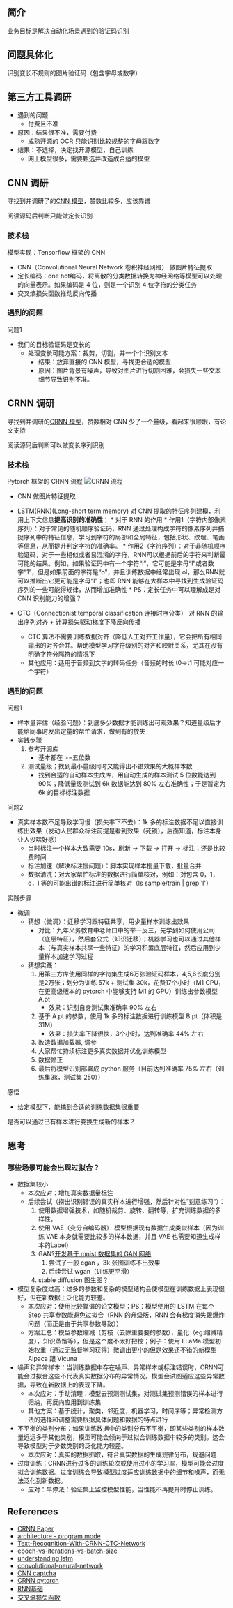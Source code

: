 ## 简介
业务目标是解决自动化场景遇到的验证码识别

## 问题具体化

识别变长不规则的图片验证码（包含字母或数字）
## 第三方工具调研

* 遇到的问题
    * 付费且不准
* 原因：结果很不准，需要付费
    * 成熟开源的 OCR 只能识别比较规整的字母跟数字
* 结果：不选择，决定找开源模型，自己训练
    * 网上模型很多，需要甄选并改造成合适的模型

## CNN 调研
寻找到并调研了的[CNN 模型](https://github.com/nickliqian/cnn_captcha)，赞数比较多，应该靠谱

阅读源码后判断只能做定长识别
### 技术栈
模型实现：Tensorflow 框架的 CNN

* CNN（Convolutional Neural Network 卷积神经网络） 做图片特征提取
* 定长编码：one hot编码，将离散的分类数据转换为神经网络等模型可以处理的向量表示。如果编码是 4 位，则是一个识别 4 位字符的分类任务
* 交叉熵损失函数推动反向传播


### 遇到的问题

问题1
* 我们的目标验证码是变长的
    * 处理变长可能方案：裁剪，切割，并一个个识别文本
        * 结果：放弃直接的 CNN 模型，寻找更合适的模型
        * 原因：图片背景有噪声，导致对图片进行切割困难，会损失一些文本细节导致识别不准。

## CRNN 调研
寻找到并调研的[CRNN 模型](https://github.com/GitYCC/crnn-pytorch)，赞数相对 CNN 少了一个量级，看起来很顺眼，有论文支持

阅读源码后判断可以做变长序列识别
### 技术栈
Pytorch 框架的 CRNN 流程 
![CRNN 流程](https://raw.githubusercontent.com/GitYCC/crnn-pytorch/master/misc/crnn_structure.png)
* CNN 做图片特征提取
*  LSTM(RNN)(Long-short term memory)  对 CNN 提取的特征序列建模，利用上下文信息**提高识别的准确性**；
        * 对于 RNN 的作用
            * 作用1（字符内部像素序列）：对于常见的随机顺序验证码，RNN 通过处理构成字符的像素序列并捕捉序列中的特征信息，学习到字符的局部和全局特征，包括形状、纹理、笔画等信息，从而提升判定字符的准确率。
            * 作用2（字符序列）：对于非随机顺序验证码，对于一些相似或者易混淆的字符，RNN可以根据前后的字符来判断最可能的结果。例如，如果验证码中有一个字符“l”，它可能是字母“l”或者数字“1”，但是如果前面的字符是“o”，并且训练数据中经常出现 ol，那么RNN就可以推断出它更可能是字母“l”；也即 RNN 能够在大样本中寻找到生成验证码序列的一些可能得规律，从而增加准确性
        * PS：定长任务中可以理解成是对 CNN 识别能力的增强？
            
* CTC（Connectionist temporal classification 连接时序分类） 对 RNN 的输出序列对齐 + 计算损失驱动梯度下降反向传播
    * CTC 算法不需要训练数据对齐（降低人工对齐工作量），它会把所有相同输出的对齐合并。帮助模型学习字符级别的对齐和映射关系，尤其在没有明确字符分隔符的情况下
    * 其他应用：适用于音频到文字的转码任务（音频的时长 t0->t1 可能对应一个字符）

### 遇到的问题

问题1
* 样本量评估（经验问题）：到底多少数据才能训练出可观效果？知道量级后才能给同事时发出定量的帮忙请求，做到有的放失
* 实践步骤
    1. 参考开源库
        * 基本都在 >=五位数
    2. 测试量级；找到最小量级同时又能得出不错效果的大概样本数
        * 找到合适的自动样本生成库，用自动生成的样本测试 5 位数能达到 90%；降低量级测试到 6k 数据能达到 80% 左右准确性；于是暂定为 6k 的目标标注数据
     
问题2
* 真实样本数不足导致学习慢（损失率下不去）：1k 多的标注数据不足以直接训练出效果（发动人民群众标注前提是看到效果（死锁），后面知道，标注本身让人没啥好感）
    * 当时标注一个样本大致需要 10s，刷新 -> 下载 -> 打开 -> 标注；还是比较费时间
    * 标注加速（解决标注慢问题）：脚本实现样本批量下载，批量合并
    * 数据清洗：对大家帮忙标注的数据进行简单核对，例如：对包含 0，1，o，l 等的可能出错的标注进行简单核对（ls sample/train | grep 'l'）

实践步骤
* 微调
    * 猜想（微调）：迁移学习跟特征共享，用少量样本训练出效果
        * 对比：九年义务教育中老师口中的举一反三，先学到如何使用公司（底层特征），然后套公式（知识迁移）；机器学习也可以通过其他样本（与真实样本共享一些特征）的学习积累底层特征，然后应用到少量样本加速学习过程
    * 猜想实践：
        1. 用第三方库使用同样的字符集生成6万张验证码样本，4,5,6长度分别是2万张；划分为训练 57k + 测试集 30k，花费17个小时（M1 CPU，在更高级版本的 pytorch 中能够支持 M1 的 GPU）训练出参数模型 A.pt
            * 效果：识别自身测试集准确率 90% 左右
        2. 基于 A.pt 的参数，使用 1k 多的标注数据进行训练模型 B.pt（体积是 31M）
            * 效果：损失率下降很快，3个小时，达到准确率 44% 左右
        3. 改造数据加载器, 调参
        4. 大家帮忙持续标注更多真实数据并优化训练模型
        5. 数据修正
        6. 最后将模型识别部署成 python 服务（目前达到准确率 75% 左右（训练集3k，测试集 250））

感悟
* 给定模型下，能搞到合适的训练数据集很重要

是否可以通过已有样本进行变换生成新的样本？
## 思考
### 哪些场景可能会出现过拟合？
* 数据集较小
    * 本次应对：增加真实数据量标注
    * 后续尝试（捞出识别错误的真实样本进行增强，然后针对性”刻意练习“）：
        1. 使用数据增强技术，如随机裁剪、旋转、翻转等，扩充训练数据的多样性。
        2. 使用 VAE（变分自编码器） 模型根据现有数据生成类似样本（因为训练 VAE 本身就需要比较多的样本数据，并且 VAE 也需要知道生成样本的Label）
        3. GAN?[开发基于 mnist 数据集的 GAN 网络](https://machinelearningmastery.com/how-to-develop-a-generative-adversarial-network-for-an-mnist-handwritten-digits-from-scratch-in-keras/)
            1. 尝试了一般 cgan ，3k 张图训练不出效果
            2. 后续尝试 wgan（训练更平滑）
        4. stable diffusion 图生图？
* 模型复杂度过高：过多的参数和复杂的模型结构会使模型在训练数据上表现很好，但在新数据上泛化能力较差。
    * 本次应对：使用比较靠谱的论文模型；PS：模型使用的 LSTM 在每个 Step 共享参数能避免过拟合（RNN 的升级版，RNN 会有梯度消失跟爆炸问题（而正是由于共享参数导致）） 
    * 方案汇总：模型参数缩减（剪枝（去除重要要的参数），量化（eg:缩减精度），知识蒸馏等），但是这个度不太好把控；例子：使用 LLaMa 模型初始权重（通过无监督学习获得）微调出更小的但是效果还不错的新模型 Alpaca 跟 Vicuna
* 噪声和异常样本：当训练数据中存在噪声、异常样本或标注错误时，CRNN可能会过拟合这些不代表真实数据分布的异常情况。模型会试图适应这些异常数据，导致在新数据上的表现下降。
    * 本次应对：手动清理：模型去预测测试集，对测试集预测错误的样本进行归纳，再反向应用到训练集
    * 其他方案：基于统计，聚类，邻近度，机器学习，时间序等；异常检测方法的选择和调整需要根据具体问题和数据的特点进行
* 不平衡的类别分布：如果训练数据中的类别分布不平衡，即某些类别的样本数量远远多于其他类别，模型可能会倾向于过拟合训练数据中较多的类别。这会导致模型对于少数类别的泛化能力较差。
    * 本次应对：真实的数据抓取，符合真实数据的生成规律分布，规避问题
* 过度训练：CRNN进行过多的训练轮次或使用过小的学习率，模型可能会过度拟合训练数据。过度训练会导致模型过度适应训练数据中的细节和噪声，而无法泛化到新数据。
    * 应对：早停法：验证集上监控模型性能，当性能不再提升时停止训练。

## References

* [CRNN Paper](https://arxiv.org/abs/1507.05717)
* [architecture - program mode](https://mxnet.apache.org/versions/1.9.1/api/architecture/program_model#:~:text=Symbolic%20Programs%20Tend%20to%20be,flow%20of%20a%20host%20language.)
* [Text-Recognition-With-CRNN-CTC-Network](https://wandb.ai/authors/text-recognition-crnn-ctc/reports/Text-Recognition-With-CRNN-CTC-Network--VmlldzoxNTI5NDI)
* [epoch-vs-iterations-vs-batch-size](https://towardsdatascience.com/epoch-vs-iterations-vs-batch-size-4dfb9c7ce9c9)
* [understanding lstm](https://alanlee.fun/2017/12/29/understanding-lstms/)
* [convolutional-neural-network](https://www.mathworks.com/discovery/convolutional-neural-network-matlab.html)
* [CNN captcha](https://github.com/nickliqian/cnn_captcha)
* [CRNN pytorch](https://github.com/GitYCC/crnn-pytorch)
* [RNN基础](https://zhuanlan.zhihu.com/p/30844905)
* [交叉熵损失函数](https://blog.csdn.net/SongGu1996/article/details/99056721)


